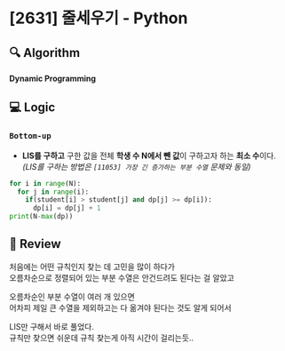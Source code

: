 # [2631] 줄세우기 - Python

## :mag: Algorithm
**Dynamic Programming**

## :computer: Logic
### `Bottom-up`

- **LIS를 구하고** 구한 값을 전체 **학생 수 N에서 뺀 값**이 구하고자 하는 **최소 수**이다.  
*(LIS를 구하는 방법은 `[11053] 가장 긴 증가하는 부분 수열` 문제와 동일)*

```Python
for i in range(N):
  for j in range(i):
    if(student[i] > student[j] and dp[j] >= dp[i]):
      dp[i] = dp[j] + 1
print(N-max(dp))
```

## :memo: Review
처음에는 어떤 규칙인지 찾는 데 고민을 많이 하다가  
오름차순으로 정렬되어 있는 부분 수열은 안건드려도 된다는 걸 알았고  

오름차순인 부분 수열이 여러 개 있으면  
어차피 제일 큰 수열을 제외하고는 다 옮겨야 된다는 것도 알게 되어서

LIS만 구해서 바로 풀었다.  
규칙만 찾으면 쉬운데 규칙 찾는게 아직 시간이 걸리는듯..
